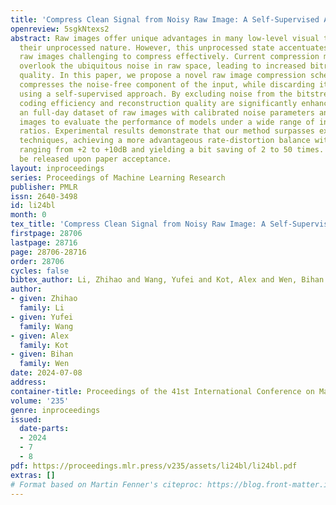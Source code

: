 ```yaml
---
title: 'Compress Clean Signal from Noisy Raw Image: A Self-Supervised Approach'
openreview: 5sgkNtexs2
abstract: Raw images offer unique advantages in many low-level visual tasks due to
  their unprocessed nature. However, this unprocessed state accentuates noise, making
  raw images challenging to compress effectively. Current compression methods often
  overlook the ubiquitous noise in raw space, leading to increased bitrates and reduced
  quality. In this paper, we propose a novel raw image compression scheme that selectively
  compresses the noise-free component of the input, while discarding its real noise
  using a self-supervised approach. By excluding noise from the bitstream, both the
  coding efficiency and reconstruction quality are significantly enhanced. We curate
  an full-day dataset of raw images with calibrated noise parameters and reference
  images to evaluate the performance of models under a wide range of input signal-noise
  ratios. Experimental results demonstrate that our method surpasses existing compression
  techniques, achieving a more advantageous rate-distortion balance with improvements
  ranging from +2 to +10dB and yielding a bit saving of 2 to 50 times. The code will
  be released upon paper acceptance.
layout: inproceedings
series: Proceedings of Machine Learning Research
publisher: PMLR
issn: 2640-3498
id: li24bl
month: 0
tex_title: 'Compress Clean Signal from Noisy Raw Image: A Self-Supervised Approach'
firstpage: 28706
lastpage: 28716
page: 28706-28716
order: 28706
cycles: false
bibtex_author: Li, Zhihao and Wang, Yufei and Kot, Alex and Wen, Bihan
author:
- given: Zhihao
  family: Li
- given: Yufei
  family: Wang
- given: Alex
  family: Kot
- given: Bihan
  family: Wen
date: 2024-07-08
address:
container-title: Proceedings of the 41st International Conference on Machine Learning
volume: '235'
genre: inproceedings
issued:
  date-parts:
  - 2024
  - 7
  - 8
pdf: https://proceedings.mlr.press/v235/assets/li24bl/li24bl.pdf
extras: []
# Format based on Martin Fenner's citeproc: https://blog.front-matter.io/posts/citeproc-yaml-for-bibliographies/
---
```

